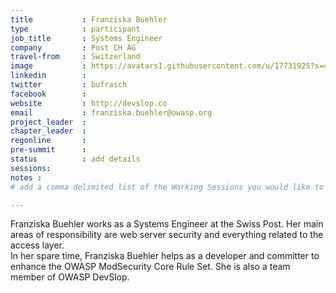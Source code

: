 ```yaml
---
title           : Franziska Buehler
type            : participant
job_title       : Systems Engineer
company         : Post CH AG
travel-from     : Switzerland
image           : https://avatars1.githubusercontent.com/u/17731925?s=400&u=73c48b41afd06cd7619ff46a3ccb933040330c7f&v=4
linkedin        : 
twitter         : bufrasch
facebook        : 
website         : http://devslop.co 
email           : franziska.buehler@owasp.org
project_leader  : 
chapter_leader  : 
regonline       : 
pre-summit      : 
status          : add details
sessions:
notes :
# add a comma delimited list of the Working Sessions you would like to attend in the meta above (use the session's title) e.g. sessions: Security Playbooks Diagrams, Hackathon Daily Sessions

---
```


<!-- put more details about participant here -->
Franziska Buehler works as a Systems Engineer at the Swiss Post. 
Her main areas of responsibility are web server security and everything related to the access layer. <br />
In her spare time, Franziska Buehler helps as a developer and committer to enhance the OWASP ModSecurity Core Rule Set. She is also a team member of OWASP DevSlop.
